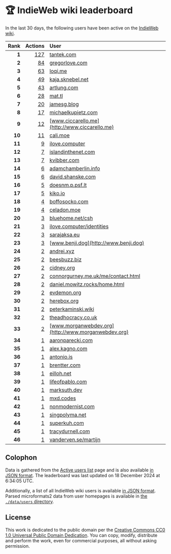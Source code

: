 # 🏆 IndieWeb wiki leaderboard

In the last 30 days, the following users have been active on the [IndieWeb wiki](https://indieweb.org).

| Rank | Actions | User |
|-----:|--------:|:-----|
| **1** | [127](https://indieweb.org/Special:Contributions/Tantek.com) | [tantek.com](http://tantek.com) |
| **2** | [84](https://indieweb.org/Special:Contributions/Gregorlove.com) | [gregorlove.com](http://gregorlove.com) |
| **3** | [63](https://indieweb.org/Special:Contributions/Loqi.me) | [loqi.me](http://loqi.me) |
| **4** | [49](https://indieweb.org/Special:Contributions/Kaja.sknebel.net) | [kaja.sknebel.net](http://kaja.sknebel.net) |
| **5** | [43](https://indieweb.org/Special:Contributions/Artlung.com) | [artlung.com](http://artlung.com) |
| **6** | [28](https://indieweb.org/Special:Contributions/Mat.tl) | [mat.tl](http://mat.tl) |
| **7** | [20](https://indieweb.org/Special:Contributions/Jamesg.blog) | [jamesg.blog](http://jamesg.blog) |
| **8** | [17](https://indieweb.org/Special:Contributions/Michaelkupietz.com) | [michaelkupietz.com](http://michaelkupietz.com) |
| **9** | [12](https://indieweb.org/Special:Contributions/Www.ciccarello.me) | [www.ciccarello.me](http://www.ciccarello.me) |
| **10** | [11](https://indieweb.org/Special:Contributions/Cali.moe) | [cali.moe](http://cali.moe) |
| **11** | [9](https://indieweb.org/Special:Contributions/Ilove.computer) | [ilove.computer](http://ilove.computer) |
| **12** | [7](https://indieweb.org/Special:Contributions/Islandinthenet.com) | [islandinthenet.com](http://islandinthenet.com) |
| **13** | [7](https://indieweb.org/Special:Contributions/Kvibber.com) | [kvibber.com](http://kvibber.com) |
| **14** | [6](https://indieweb.org/Special:Contributions/Adamchamberlin.info) | [adamchamberlin.info](http://adamchamberlin.info) |
| **15** | [6](https://indieweb.org/Special:Contributions/David.shanske.com) | [david.shanske.com](http://david.shanske.com) |
| **16** | [5](https://indieweb.org/Special:Contributions/Doesnm.p.psf.lt) | [doesnm.p.psf.lt](http://doesnm.p.psf.lt) |
| **17** | [5](https://indieweb.org/Special:Contributions/Kiko.io) | [kiko.io](http://kiko.io) |
| **18** | [4](https://indieweb.org/Special:Contributions/Boffosocko.com) | [boffosocko.com](http://boffosocko.com) |
| **19** | [4](https://indieweb.org/Special:Contributions/Celadon.moe) | [celadon.moe](http://celadon.moe) |
| **20** | [3](https://indieweb.org/Special:Contributions/Bluehome.net_csh) | [bluehome.net/csh](http://bluehome.net/csh) |
| **21** | [3](https://indieweb.org/Special:Contributions/Ilove.computer_identities) | [ilove.computer/identities](http://ilove.computer/identities) |
| **22** | [3](https://indieweb.org/Special:Contributions/Sarajaksa.eu) | [sarajaksa.eu](http://sarajaksa.eu) |
| **23** | [3](https://indieweb.org/Special:Contributions/Www.benji.dog) | [www.benji.dog](http://www.benji.dog) |
| **24** | [2](https://indieweb.org/Special:Contributions/Andrei.xyz) | [andrei.xyz](http://andrei.xyz) |
| **25** | [2](https://indieweb.org/Special:Contributions/Beesbuzz.biz) | [beesbuzz.biz](http://beesbuzz.biz) |
| **26** | [2](https://indieweb.org/Special:Contributions/Cidney.org) | [cidney.org](http://cidney.org) |
| **27** | [2](https://indieweb.org/Special:Contributions/Connorgurney.me.uk_me_contact.html) | [connorgurney.me.uk/me/contact.html](http://connorgurney.me.uk/me/contact.html) |
| **28** | [2](https://indieweb.org/Special:Contributions/Daniel.mowitz.rocks_home.html) | [daniel.mowitz.rocks/home.html](http://daniel.mowitz.rocks/home.html) |
| **29** | [2](https://indieweb.org/Special:Contributions/Evdemon.org) | [evdemon.org](http://evdemon.org) |
| **30** | [2](https://indieweb.org/Special:Contributions/Herebox.org) | [herebox.org](http://herebox.org) |
| **31** | [2](https://indieweb.org/Special:Contributions/Peterkaminski.wiki) | [peterkaminski.wiki](http://peterkaminski.wiki) |
| **32** | [2](https://indieweb.org/Special:Contributions/Theadhocracy.co.uk) | [theadhocracy.co.uk](http://theadhocracy.co.uk) |
| **33** | [2](https://indieweb.org/Special:Contributions/Www.morganwebdev.org) | [www.morganwebdev.org](http://www.morganwebdev.org) |
| **34** | [1](https://indieweb.org/Special:Contributions/Aaronparecki.com) | [aaronparecki.com](http://aaronparecki.com) |
| **35** | [1](https://indieweb.org/Special:Contributions/Alex.kagno.com) | [alex.kagno.com](http://alex.kagno.com) |
| **36** | [1](https://indieweb.org/Special:Contributions/Antonio.is) | [antonio.is](http://antonio.is) |
| **37** | [1](https://indieweb.org/Special:Contributions/Brentter.com) | [brentter.com](http://brentter.com) |
| **38** | [1](https://indieweb.org/Special:Contributions/Eilloh.net) | [eilloh.net](http://eilloh.net) |
| **39** | [1](https://indieweb.org/Special:Contributions/Lifeofpablo.com) | [lifeofpablo.com](http://lifeofpablo.com) |
| **40** | [1](https://indieweb.org/Special:Contributions/Marksuth.dev) | [marksuth.dev](http://marksuth.dev) |
| **41** | [1](https://indieweb.org/Special:Contributions/Mxd.codes) | [mxd.codes](http://mxd.codes) |
| **42** | [1](https://indieweb.org/Special:Contributions/Nonmodernist.com) | [nonmodernist.com](http://nonmodernist.com) |
| **43** | [1](https://indieweb.org/Special:Contributions/Singpolyma.net) | [singpolyma.net](http://singpolyma.net) |
| **44** | [1](https://indieweb.org/Special:Contributions/Superkuh.com) | [superkuh.com](http://superkuh.com) |
| **45** | [1](https://indieweb.org/Special:Contributions/Tracydurnell.com) | [tracydurnell.com](http://tracydurnell.com) |
| **46** | [1](https://indieweb.org/Special:Contributions/Vanderven.se_martijn) | [vanderven.se/martijn](http://vanderven.se/martijn) |


## Colophon

Data is gathered from the [Active users list](https://indieweb.org/Special:ActiveUsers) page and is also available [in JSON format](https://github.com/jgarber623/indieweb-wiki-leaderboard/blob/main/data/leaderboard.json). The leaderboard was last updated on 18 December 2024 at 6:34:05 UTC.

Additionally, a list of all IndieWeb wiki users is available [in JSON format](https://github.com/jgarber623/indieweb-wiki-leaderboard/blob/main/data/users.json). Parsed microformats2 data from user homepages is available in [the `./data/users` directory](https://github.com/jgarber623/indieweb-wiki-leaderboard/blob/main/data/users).

## License

This work is dedicated to the public domain per the [Creative Commons CC0 1.0 Universal Public Domain Dedication](https://creativecommons.org/publicdomain/zero/1.0/). You can copy, modify, distribute and perform the work, even for commercial purposes, all without asking permission.
